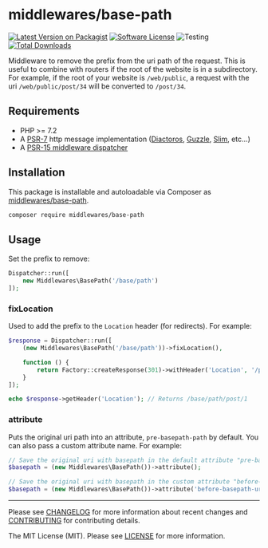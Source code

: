 # middlewares/base-path

[![Latest Version on Packagist][ico-version]][link-packagist]
[![Software License][ico-license]](LICENSE)
![Testing][ico-ga]
[![Total Downloads][ico-downloads]][link-downloads]

Middleware to remove the prefix from the uri path of the request. This is useful to combine with routers if the root of the website is in a subdirectory. For example, if the root of your website is `/web/public`, a request with the uri `/web/public/post/34` will be converted to `/post/34`.

## Requirements

* PHP >= 7.2
* A [PSR-7](https://packagist.org/providers/psr/http-message-implementation) http message implementation ([Diactoros](https://github.com/zendframework/zend-diactoros), [Guzzle](https://github.com/guzzle/psr7), [Slim](https://github.com/slimphp/Slim), etc...)
* A [PSR-15 middleware dispatcher](https://github.com/middlewares/awesome-psr15-middlewares#dispatcher)

## Installation

This package is installable and autoloadable via Composer as [middlewares/base-path](https://packagist.org/packages/middlewares/base-path).

```sh
composer require middlewares/base-path
```

## Usage

Set the prefix to remove:

```php
Dispatcher::run([
	new Middlewares\BasePath('/base/path')
]);
```

### fixLocation

Used to add the prefix to the `Location` header (for redirects). For example:

```php
$response = Dispatcher::run([
    (new Middlewares\BasePath('/base/path'))->fixLocation(),

    function () {
        return Factory::createResponse(301)->withHeader('Location', '/post/1');
    }
]);

echo $response->getHeader('Location'); // Returns /base/path/post/1
```

### attribute

Puts the original uri path into an attribute, ```pre-basepath-path``` by default. You can also pass a custom attribute name. For example:

```php
// Save the original uri with basepath in the default attribute "pre-basepath-path"
$basepath = (new Middlewares\BasePath())->attribute();

// Save the original uri with basepath in the custom attribute "before-basepath-uri"
$basepath = (new Middlewares\BasePath())->attribute('before-basepath-uri');
```


---

Please see [CHANGELOG](CHANGELOG.md) for more information about recent changes and [CONTRIBUTING](CONTRIBUTING.md) for contributing details.

The MIT License (MIT). Please see [LICENSE](LICENSE) for more information.

[ico-version]: https://img.shields.io/packagist/v/middlewares/base-path.svg?style=flat-square
[ico-license]: https://img.shields.io/badge/license-MIT-brightgreen.svg?style=flat-square
[ico-ga]: https://github.com/middlewares/base-path/workflows/testing/badge.svg
[ico-downloads]: https://img.shields.io/packagist/dt/middlewares/base-path.svg?style=flat-square

[link-packagist]: https://packagist.org/packages/middlewares/base-path
[link-downloads]: https://packagist.org/packages/middlewares/base-path
